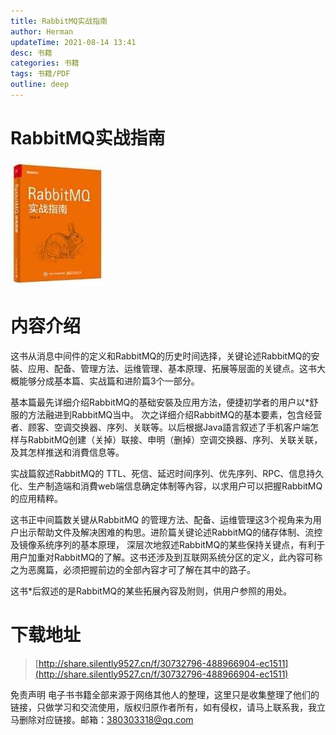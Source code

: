 ```yaml
---
title: RabbitMQ实战指南
author: Herman
updateTime: 2021-08-14 13:41
desc: 书籍
categories: 书籍
tags: 书籍/PDF
outline: deep
---
```



# RabbitMQ实战指南

![](https://raw.githubusercontent.com/silently9527/images/main/008i3skNgy1gu51aulfglj604605kjr702.jpg)
# 内容介绍
这书从消息中间件的定义和RabbitMQ的历史时间选择，关键论述RabbitMQ的安裝、应用、配备、管理方法、运维管理、基本原理、拓展等层面的关键点。这书大概能够分成基本篇、实战篇和进阶篇3个一部分。

基本篇最先详细介绍RabbitMQ的基础安裝及应用方法，便捷初学者的用户以*舒服的方法融进到RabbitMQ当中。
次之详细介绍RabbitMQ的基本要素，包含经营者、顾客、空调交换器、序列、关联等。以后根据Java語言叙述了手机客户端怎样与RabbitMQ创建（关掉）联接、申明（删掉）空调交换器、序列、关联关联，及其怎样推送和消費信息等。

实战篇叙述RabbitMQ的 TTL、死信、延迟时间序列、优先序列、RPC、信息持久化、生产制造端和消費web端信息确定体制等內容，以求用户可以把握RabbitMQ的应用精粹。

这书正中间篇数关键从RabbitMQ 的管理方法、配备、运维管理这3个视角来为用户出示帮助文件及解决困难的构思。进阶篇关键论述RabbitMQ的储存体制、流控及镜像系统序列的基本原理，
深层次地叙述RabbitMQ的某些保持关键点，有利于用户加重对RabbitMQ的了解。这书还涉及到互联网系统分区的定义，此內容可称之为恶魔篇，必须把握前边的全部內容才可了解在其中的路子。

这书*后叙述的是RabbitMQ的某些拓展內容及附则，供用户参照的用处。



# 下载地址
> [http://share.silently9527.cn/f/30732796-488966904-ec1511](http://share.silently9527.cn/f/30732796-488966904-ec1511)

免责声明
电子书书籍全部来源于网络其他人的整理，这里只是收集整理了他们的链接，只做学习和交流使用，版权归原作者所有，如有侵权，请马上联系我，我立马删除对应链接。邮箱：380303318@qq.com

